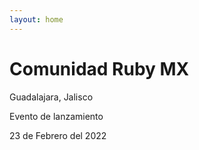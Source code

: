 ```yaml
---
layout: home
---
```



# Comunidad Ruby MX

Guadalajara, Jalisco

Evento de lanzamiento

23 de Febrero del 2022
